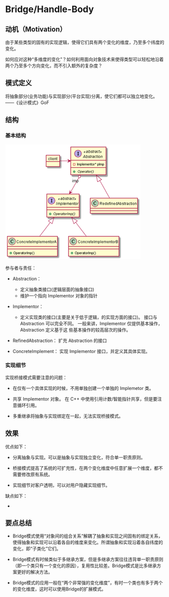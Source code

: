 # Bridge/Handle-Body

## 动机（Motivation）

由于某些类型的固有的实现逻辑，使得它们具有两个变化的维度，乃至多个纬度的变化。

如何应对这种“多维度的变化”？如何利用面向对象技术来使得类型可以轻松地沿着两个乃至多个方向变化，而不引入额外的复杂度？

## 模式定义

将抽象部分(业务功能)与实现部分(平台实现)分离，使它们都可以独立地变化。
——《设计模式》GoF 

## 结构

### 基本结构

![UML](./bridge.png)

参与者与责任：

+   Abstraction：
    +   定义抽象类接口(逻辑层面的抽象接口)
    +   维护一个指向 Implementor 对象的指针

+   Implementor：
    +   定义实现类的接口(主要是关于低于逻辑，的实现方面的接口)。 接口与 Abstraction 
        可以完全不同。  一般来讲，Implementor 仅提供基本操作，Abstraction 定义基于这
        些基本操作的较高层次的操作。

+   RefinedAbstraction： 扩充 Abstraction 的接口

+   ConcreteImplement： 实现 Implementor 接口，并定义其具体实现。

### 实现细节

实现桥接模式需要注意的问题：

+   在仅有一个具体实现的时候，不用单独创建一个单独的 Implemetor 类。

+   共享 Implementor 对象。 在 C++ 中使用引用计数/智能指针共享，但是要注意循环引用。

+   多重继承将抽象与实现绑定在一起，无法实现桥接模式。


## 效果

优点如下：

+   分离抽象与实现。可以是抽象与实现独立变化，符合单一职责原则。

+   桥接模式提高了系统的可扩充性，在两个变化维度中任意扩展一个维度，都不需要修改原有系统。

+   实现细节对客户透明，可以对用户隐藏实现细节。

缺点如下：

+   

## 要点总结

+ Bridge模式使用“对象间的组合关系”解耦了抽象和实现之间固有的绑定关系，使得抽象和实现可以沿着各自的维度来变化。所谓抽象和实现沿着各自纬度的变化，即“子类化”它们。

+ Bridge模式有时候类似于多继承方案，但是多继承方案往往违背单一职责原则（即一个类只有一个变化的原因），复用性比较差。Bridge模式是比多继承方案更好的解决方法。

+ Bridge模式的应用一般在“两个非常强的变化维度”，有时一个类也有多于两个的变化维度，这时可以使用Bridge的扩展模式。
